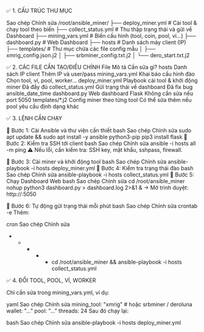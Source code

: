 ✅ 1. CẤU TRÚC THƯ MỤC

Sao chép
Chỉnh sửa
/root/ansible_miner/
├── deploy_miner.yml             # Cài tool & chạy tool theo biến
├── collect_status.yml           # Thu thập trạng thái và gửi về Dashboard
├── mining_vars.yml              # Biến cấu hình (tool, coin, pool, ví...)
├── dashboard.py                 # Web Dashboard
├── hosts                        # Danh sách máy client (IP)
├── templates/                   # Thư mục chứa các file config mẫu
│   ├── xmrig_config.json.j2
│   ├── srbminer_config.txt.j2
│   └── dero_start.txt.j2

✅ 2. CÁC FILE CẦN TẠO/ĐIỀU CHỈNH
File	Mô tả	Cần sửa gì?
hosts	Danh sách IP client	Thêm IP và user/pass
mining_vars.yml	Khai báo cấu hình đào	Chọn tool, ví, pool, worker...
deploy_miner.yml	Playbook cài tool & khởi động miner	Đã đầy đủ
collect_status.yml	Gửi trạng thái về dashboard	Đã fix bug ansible_date_time
dashboard.py	Web dashboard Flask	Không cần sửa nếu port 5050
templates/*.j2	Config miner theo từng tool	Có thể sửa thêm nếu pool yêu cầu định dạng khác

✅ 3. LỆNH CẦN CHẠY

🔹 Bước 1: Cài Ansible và thư viện cần thiết
bash
Sao chép
Chỉnh sửa
sudo apt update && sudo apt install -y ansible python3-pip
pip3 install flask
🔹 Bước 2: Kiểm tra SSH tới client
bash
Sao chép
Chỉnh sửa
ansible -i hosts all -m ping
⚠️ Nếu lỗi, cần kiểm tra: SSH key, mật khẩu, sshpass, firewall.

🔹 Bước 3: Cài miner và khởi động tool
bash
Sao chép
Chỉnh sửa
ansible-playbook -i hosts deploy_miner.yml
🔹 Bước 4: Kiểm tra trạng thái đào
bash
Sao chép
Chỉnh sửa
ansible-playbook -i hosts collect_status.yml
🔹 Bước 5: Chạy Dashboard Web
bash
Sao chép
Chỉnh sửa
cd /root/ansible_miner
nohup python3 dashboard.py > dashboard.log 2>&1 &
→ Mở trình duyệt: http://<server>:5050

🔹 Bước 6: Tự động gửi trạng thái mỗi phút
bash
Sao chép
Chỉnh sửa
crontab -e
Thêm:

cron
Sao chép
Chỉnh sửa
* * * * * cd /root/ansible_miner && ansible-playbook -i hosts collect_status.yml

✅ 4. ĐỔI TOOL, POOL, VÍ, WORKER

Chỉ cần sửa trong mining_vars.yml, ví dụ:

yaml
Sao chép
Chỉnh sửa
mining_tool: "xmrig"  # hoặc srbminer / deroluna
wallet: "..."
pool: "..."
threads: 24
Sau đó chạy lại:

bash
Sao chép
Chỉnh sửa
ansible-playbook -i hosts deploy_miner.yml
